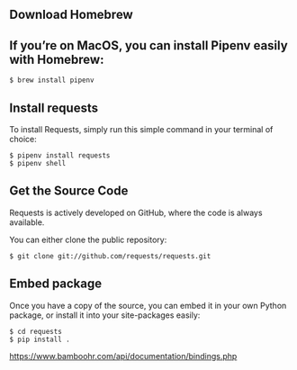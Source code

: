 ## Download Homebrew
## If you’re on MacOS, you can install Pipenv easily with Homebrew:

    $ brew install pipenv
## Install requests
To install Requests, simply run this simple command in your terminal of choice:

    $ pipenv install requests
    $ pipenv shell

## Get the Source Code
Requests is actively developed on GitHub, where the code is always available.

You can either clone the public repository:

    $ git clone git://github.com/requests/requests.git
    
## Embed package
Once you have a copy of the source, you can embed it in your own Python package, or install it into your site-packages easily:

    $ cd requests
    $ pip install .
    
    
   https://www.bamboohr.com/api/documentation/bindings.php
    
    
